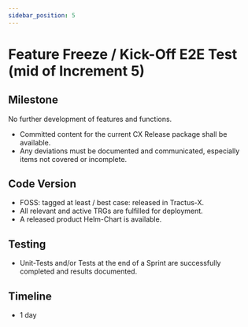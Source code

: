 ```yaml
---
sidebar_position: 5
---
```


# Feature Freeze / Kick-Off E2E Test (mid of Increment 5)

## Milestone

No further development of features and functions.

- Committed content for the current CX Release package shall be available.
- Any deviations must be documented and communicated, especially items not covered or incomplete.

## Code Version

- FOSS: tagged at least / best case: released in Tractus-X.
- All relevant and active TRGs are fulfilled for deployment.
- A released product Helm-Chart is available.

## Testing

- Unit-Tests and/or Tests at the end of a Sprint are successfully completed and results documented.

## Timeline

- 1 day
